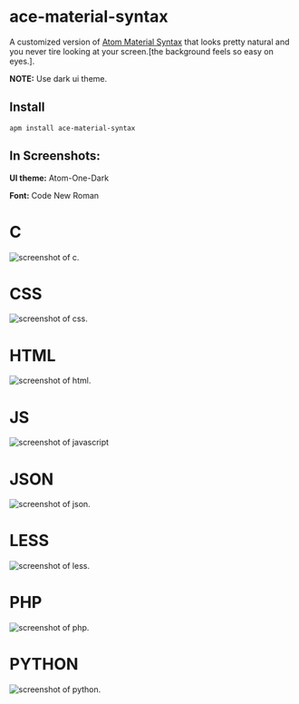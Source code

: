 # ace-material-syntax

A customized version of [Atom Material Syntax](https://github.com/atom-material/atom-material-syntax-dark) that looks pretty natural and you never tire looking at your screen.[the background feels so easy on eyes.].

**NOTE:** Use dark ui theme.
## Install
```
apm install ace-material-syntax
  ```

## In Screenshots:
**UI theme:** Atom-One-Dark

**Font:** Code New Roman

# C
![screenshot of c.](https://i.imgsafe.org/d0655ba2da.png)
# CSS
![screenshot of css.](https://i.imgsafe.org/d0698508cb.png)
# HTML
![screenshot of html.](https://i.imgsafe.org/d06d8845fb.png)
# JS
![screenshot of javascript](https://i.imgsafe.org/d072a35bb3.png)
# JSON
![screenshot of json.](https://i.imgsafe.org/d0745cd311.png)
# LESS
![screenshot of less.](https://i.imgsafe.org/d0746ce964.png)
# PHP
![screenshot of php.](https://i.imgsafe.org/d074861738.png)
# PYTHON
![screenshot of python.](https://i.imgsafe.org/d0748ae054.png)
